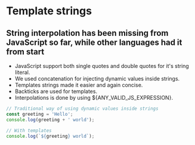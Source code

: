 # Template strings

## String interpolation has been missing from JavaScript so far, while other languages had it from start

* JavaScript support both single quotes and double quotes for it's string literal.
* We used concatenation for injecting dynamic values inside strings.
* Templates strings made it easier and again concise.
* Backticks are used for templates.
* Interpolations is done by using ${ANY_VALID_JS_EXPRESSION}.

```js
// Traditional way of using dynamic values inside strings
const greeting = 'Hello';
console.log(greeting + ' world');

// With templates
console.log(`${greeting} world`);
```